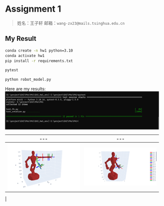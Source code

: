 # Assignment 1
>姓名：王子轩
>邮箱：`wang-zx23@mails.tsinghua.edu.cn`
## My Result
```bash
conda create -n hw1 python=3.10 
conda activate hw1 
pip install -r requirements.txt
```
```bash
pytest
```

```python
python robot_model.py
```

Here are my results:
![](assets/pytest.png)

| ---                         | ---                    |
| --------------------------- | ---------------------- |
| ![](assets/groundtruth.png) | ![](assets/finish.png) |

|